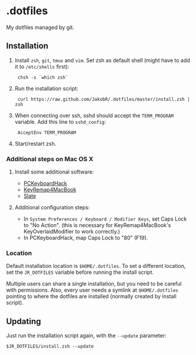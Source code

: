 .dotfiles
=========

My dotfiles managed by git.


Installation
------------

1. Install `zsh`, `git`, `tmux` and `vim`. Set zsh as default shell (might have to add it to `/etc/shells` first):

        chsh -s `which zsh`

2. Run the installation script:

        curl https://raw.github.com/JakobR/.dotfiles/master/install.zsh | zsh

3. When connecting over ssh, sshd should accept the `TERM_PROGRAM` variable. Add this line to `sshd_config`:

        AcceptEnv TERM_PROGRAM

4. Start/restart zsh.


### Additional steps on Mac OS X

1. Install some additional software:
    * [PCKeyboardHack](http://pqrs.org/macosx/keyremap4macbook/pckeyboardhack.html.en)
    * [KeyRemap4MacBook](http://pqrs.org/macosx/keyremap4macbook/index.html.en)
    * [Slate](https://github.com/jigish/slate)

2. Additional configuration steps:
    * In `System Preferences / Keyboard / Modifier Keys`, set Caps Lock to "No Action".
        (this is necessary for KeyRemap4MacBook's KeyOverlaidModifier to work correctly.)
    * In PCKeyboardHack, map Caps Lock to "80" (F19).


### Location

Default installation location is `$HOME/.dotfiles`.
To set a different location, set the `JR_DOTFILES` variable before running the install script.

Multiple users can share a single installation, but you need to be careful with permissions.
Also, every user needs a symlink at `$HOME/.dotfiles` pointing to where the dotfiles are installed (normally created by install script).


Updating
--------

Just run the installation script again, with the `--update` parameter:

    $JR_DOTFILES/install.zsh --update
